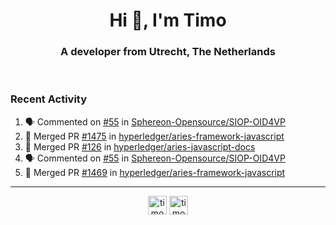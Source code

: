 <h1 align="center">Hi 👋, I'm Timo</h1>
<h3 align="center">A developer from Utrecht, The Netherlands</h3>
<br/>
<!-- https://github.com/rahuldkjain/github-profile-readme-generator --!>

<!--  <p align="left"><img src="https://github-readme-stats.vercel.app/api?username=timoglastra&show_icons=true&count_private=true&" alt="timoglastra" /></p> --!>

<!--
Github language stats
<p align="left"><img src="https://github-readme-stats.vercel.app/api/top-langs/?username=timoglastra&layout=compact" alt="timoglastra" /><p>
-->

<!-- Codestats language stats -->
<!-- <p align="left"><img src="https://codestats-readme.vercel.app/api/top-langs/?username=timoglastra&layout=compact&language_count=12" alt="timoglastra" /><p>    --!>
  
<h3>Recent Activity</h3>

<!--START_SECTION:activity-->
1. 🗣 Commented on [#55](https://github.com/Sphereon-Opensource/SIOP-OID4VP/issues/55) in [Sphereon-Opensource/SIOP-OID4VP](https://github.com/Sphereon-Opensource/SIOP-OID4VP)
2. 🎉 Merged PR [#1475](https://github.com/hyperledger/aries-framework-javascript/pull/1475) in [hyperledger/aries-framework-javascript](https://github.com/hyperledger/aries-framework-javascript)
3. 🎉 Merged PR [#126](https://github.com/hyperledger/aries-javascript-docs/pull/126) in [hyperledger/aries-javascript-docs](https://github.com/hyperledger/aries-javascript-docs)
4. 🗣 Commented on [#55](https://github.com/Sphereon-Opensource/SIOP-OID4VP/issues/55) in [Sphereon-Opensource/SIOP-OID4VP](https://github.com/Sphereon-Opensource/SIOP-OID4VP)
5. 🎉 Merged PR [#1469](https://github.com/hyperledger/aries-framework-javascript/pull/1469) in [hyperledger/aries-framework-javascript](https://github.com/hyperledger/aries-framework-javascript)
<!--END_SECTION:activity-->

---

<p align="center">
<a href="https://twitter.com/timoglastra" target="blank"><img align="center" src="https://cdn.jsdelivr.net/npm/simple-icons@3.0.1/icons/twitter.svg" alt="timoglastra" height="30" width="30" /></a>
<a href="https://linkedin.com/in/timoglastra" target="blank"><img align="center" src="https://cdn.jsdelivr.net/npm/simple-icons@3.0.1/icons/linkedin.svg" alt="timoglastra" height="30" width="30" /></a>
</p>



